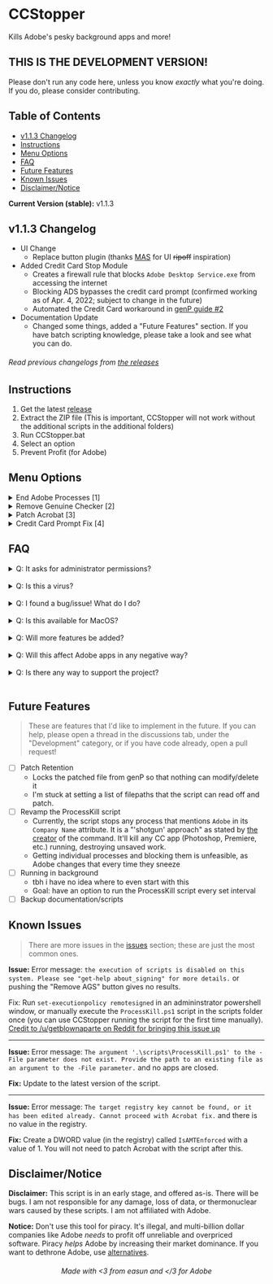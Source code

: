 # CCStopper <!-- omit in toc --> 

Kills Adobe's pesky background apps and more!

## THIS IS THE DEVELOPMENT VERSION! <!-- omit in toc -->

Please don't run any code here, unless you know *exactly* what you're doing. If you do, please consider contributing.

## Table of Contents <!-- omit in toc -->
- [v1.1.3 Changelog](#v113-changelog)
- [Instructions](#instructions)
- [Menu Options](#menu-options)
- [FAQ](#faq)
- [Future Features](#future-features)
- [Known Issues](#known-issues)
- [Disclaimer/Notice](#disclaimernotice)

**Current Version (stable):** v1.1.3

## v1.1.3 Changelog

- UI Change
  - Replace button plugin (thanks [MAS](https://github.com/massgravel/Microsoft-Activation-Scripts) for UI ~~ripoff~~ inspiration)
- Added Credit Card Stop Module
  - Creates a firewall rule that blocks `Adobe Desktop Service.exe` from accessing the internet
  - Blocking ADS bypasses the credit card prompt (confirmed working as of Apr. 4, 2022; subject to change in the future)
  - Automated the Credit Card workaround in [genP guide #2](https://www.reddit.com/r/GenP/wiki/redditgenpguides#wiki_guide_.232_-_dummy_guide_for_first_timers_genp_.28method_1.3A_cc.2Bgenp.29) 
- Documentation Update
  - Changed some things, added a "Future Features" section. If you have batch scripting knowledge, please take a look and see what you can do.

###### Read previous changelogs from [the releases](https://github.com/eaaasun/CCStopper/releases) <!-- omit in toc -->


## Instructions

1. Get the latest [release](https://github.com/eaaasun/CCStopper/releases/latest)
2. Extract the ZIP file (This is important, CCStopper will not work without the additional scripts in the additional folders)
3. Run CCStopper.bat
4. Select an option
5. Prevent Profit (for Adobe)


## Menu Options

<details>
<summary>End Adobe Processes [1]</summary>
<br>
Does what it says, all Adobe processes will be stopped.
</details>

<details>
<summary>Remove Genuine Checker [2]</summary>
<br>
Clears the AdobeGCClient (genuine checker) folder and changes its permissions so that it cannot be modified by applications.
</details>

<details>
<summary>Patch Acrobat [3]</summary>
<br>
Run "Remove AGS" before proceeding. 

This function edits the registry to patch Acrobat. Will ask if you want to create a restore point in the case that registry patching fails catastrophically. Automates <a href="https://www.reddit.com/r/GenP/wiki/redditgenpguides#wiki_guide_.2310_-_adobe_acrobat_pro_dc_.28standalone.2Fcc-less.29">this</a> guide.
</details>

<details>
<summary>Credit Card Prompt Fix [4]</summary>
<br>
Adds a firewall rule to block the credit card prompt from popping up when signing up for a trial.

Has an option to delete the firewall rule just in case.
</details>

## FAQ

<details>
<summary>Q: It asks for administrator permissions?</summary>
<br>
A: This script needs those permissions to modify files and settings. The full source code of this script is available in this repository for auditing.</details>

<br>

<details>
<summary>Q: Is this a virus?</summary>
<br>
A: Windows might say that it is a virus, but that is a false positive. As stated above, the full source code for this script is avaliable for auditing.
</details>

<br>

<details>
<summary>Q: I found a bug/issue! What do I do?</summary>
<br>

A: Update to the latest version. If the issue presists, check the open issues and [the known issues](https://github.com/eaaasun/CCStopper/blob/main/README.md#known-issues) for any issues that I am aware of. If it's not there, open up an issue describing your problem and how to reproduce it. I'll work on it as soon as I can.

</details>

<br>

<details>
<summary>Q: Is this available for MacOS?</summary>
<br>
A: It is not currently available for MacOS, and I don't intend on porting it to MacOS. Community ports are welcome, but please credit accordingly.
</details>

<br>

<details>
<summary>Q: Will more features be added?</summary>
<br>
A: Yes! They are all in the Future Features section below. Any help with the future features is greatly appreciated!
</details>
<br>

<details>
<summary>Q: Will this affect Adobe apps in any negative way?</summary>
<br>
A: No, it won't. If you do have Adobe apps (Photoshop, After Effects, etc.) open, it will close them if you decide to end Adobe processes. Other than that, everything should work normally. Please open an issue if this is not the case.
</details>
<br>

<details>
<summary>Q: Is there any way to support the project?</summary>
<br>
A: Please donate your time! If you have batch scripting knowledge, please look through the Future Features section below and see what you can contribute. Financial donations are not accepted at the moment.
</details>
<br>

## Future Features
> These are features that I'd like to implement in the future. If you can help, please open a thread in the discussions tab, under the "Development" category, or if you have code already, open a pull request! 

- [ ] Patch Retention
  - Locks the patched file from genP so that nothing can modify/delete it
  - I'm stuck at setting a list of filepaths that the script can read off and patch.
- [ ] Revamp the ProcessKill script
  - Currently, the script stops any process that mentions `Adobe` in its `Company Name` attribute. It is a "'shotgun' approach" as stated by [the creator](https://gist.github.com/carcheky/530fd85ffff6719486038542a8b5b997#gistcomment-3586740) of the command. It'll kill any CC app (Photoshop, Premiere, etc.) running, destroying unsaved work.
  - Getting individual processes and blocking them is unfeasible, as Adobe changes that every time they sneeze
- [ ] Running in background
  - tbh i have no idea where to even start with this
  - Goal: have an option to run the ProcessKill script every set interval 
- [ ] Backup documentation/scripts
## Known Issues
> There are more issues in the [issues](https://github.com/eaaasun/CCStopper/issues) section; these are just the most common ones.

**Issue:** Error message: `the execution of scripts is disabled on this system. Please see "get-help about_signing" for more details.` or pushing the "Remove AGS" button gives no results.

Fix: Run `set-executionpolicy remotesigned` in an admininstrator powershell window, or manually execute the `ProcessKill.ps1` script in the scripts folder once (you can use CCStopper running the script for the first time manually). [Credit to /u/getblownaparte on Reddit for bringing this issue up](https://www.reddit.com/r/GenP/comments/ndhm94/i_made_a_script_to_stop_all_adobe_background/gyb0twq?utm_source=share&utm_medium=web2x&context=3)

---

**Issue:** Error message: `The argument '.\scripts\ProcessKill.ps1' to the -File parameter does not exist. Provide the path to an existing file as an argument to the -File parameter.` and no apps are closed.

**Fix:** Update to the latest version of the script.

---

**Issue:** Error message: `The target registry key cannot be found, or it has been edited already. Cannot proceed with Acrobat fix.` and there is no value in the registry.

**Fix:** Create a DWORD value (in the registry) called `IsAMTEnforced` with a value of 1. You will not need to patch Acrobat with the script after this.

## Disclaimer/Notice

**Disclaimer:** This script is in an early stage, and offered as-is. There will be bugs. I am not responsible for any damage, loss of data, or thermonuclear wars caused by these scripts. I am not affiliated with Adobe.

**Notice:** Don't use this tool for piracy. It's illegal, and multi-billion dollar companies like Adobe _needs_ to profit off unreliable and overpriced software. Piracy _helps_ Adobe by increasing their market dominance. If you want to dethrone Adobe, use [alternatives](https://ass.easun.me).

<h6 align="center">Made with &lt;3 from easun and &lt;/3 for Adobe</h6>
